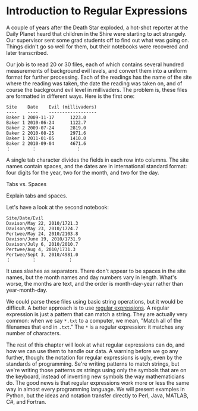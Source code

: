 # Introduction to Regular Expressions

A couple of years after the Death Star exploded, a hot-shot reporter at
the Daily Planet heard that children in the Shire were starting to act
strangely. Our supervisor sent some grad students off to find out what
was going on. Things didn't go so well for them, but their notebooks
were recovered and later transcribed.

Our job is to read 20 or 30 files, each of which contains several
hundred measurements of background evil levels, and convert them into a
uniform format for further processing. Each of the readings has the name
of the site where the reading was taken, the date the reading was taken
on, and of course the background evil level in millivaders. The problem
is, these files are formatted in different ways. Here is the first one:

~~~~ {fixme="replace with diagram showing characters"}
Site    Date    Evil (millivaders)
----    ----    ------------------
Baker 1 2009-11-17      1223.0
Baker 1 2010-06-24      1122.7
Baker 2 2009-07-24      2819.0
Baker 2 2010-08-25      2971.6
Baker 1 2011-01-05      1410.0
Baker 2 2010-09-04      4671.6
⋮        ⋮               ⋮
~~~~

A single tab character divides the fields in each row into columns. The
site names contain spaces, and the dates are in international standard
format: four digits for the year, two for the month, and two for the
day.

Tabs vs. Spaces

Explain tabs and spaces.

Let's have a look at the second notebook:

~~~~ {fixme="replace with diagram showing characters"}
Site/Date/Evil
Davison/May 22, 2010/1721.3
Davison/May 23, 2010/1724.7
Pertwee/May 24, 2010/2103.8
Davison/June 19, 2010/1731.9
Davison/July 6, 2010/2010.7
Pertwee/Aug 4, 2010/1731.3
Pertwee/Sept 3, 2010/4981.0
⋮        ⋮            ⋮
~~~~

It uses slashes as separators. There don't appear to be spaces in the
site names, but the month names and day numbers vary in length. What's
worse, the months are text, and the order is month-day-year rather than
year-month-day.

We could parse these files using basic string operations, but it would
be difficult. A better approach is to use [regular
expressions](glossary.html#regular-expression). A regular expression is
just a pattern that can match a string. They are actually very common:
when we say `*.txt` to a computer, we mean, "Match all of the filenames
that end in `.txt`." The `*` is a regular expression: it matches any
number of characters.

The rest of this chapter will look at what regular expressions can do,
and how we can use them to handle our data. A warning before we go any
further, though: the notation for regular expressions is ugly, even by
the standards of programming. Se're writing patterns to match strings,
but we're writing those patterns *as* strings using only the symbols
that are on the keyboard, instead of inventing new symbols the way
mathematicians do. The good news is that regular expressions work more
or less the same way in almost every programming language. We will
present examples in Python, but the ideas and notation transfer directly
to Perl, Java, MATLAB, C\#, and Fortran.